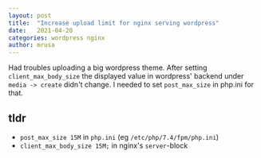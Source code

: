 ```yaml
---
layout: post
title:  "Increase upload limit for nginx serving wordpress"
date:   2021-04-20
categories: wordpress nginx
author: mrusa
---
```


Had troubles uploading a big wordpress theme.
After setting `client_max_body_size` the displayed value in wordpress' backend 
under `media -> create` didn't change. I needed to set `post_max_size` in php.ini 
for that.

## tldr

- `post_max_size 15M` in `php.ini` (eg `/etc/php/7.4/fpm/php.ini`)
- `client_max_body_size 15M;` in nginx's `server`-block
